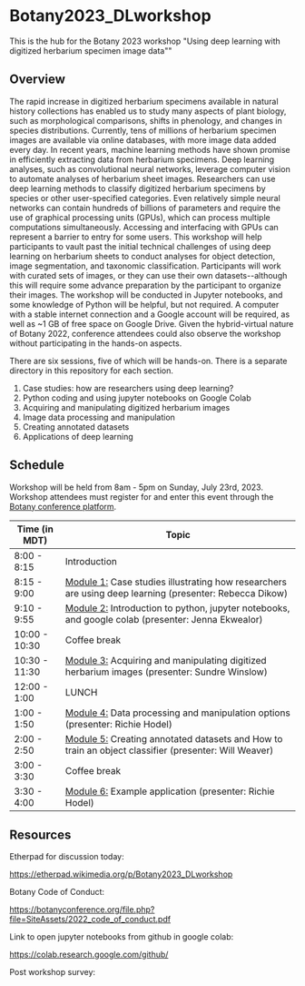 # Botany2023_DLworkshop
This is the hub for the Botany 2023 workshop "Using deep learning with digitized herbarium specimen image data""

## Overview

The rapid increase in digitized herbarium specimens available in natural history collections has enabled us to study many aspects of plant biology, such as morphological comparisons, shifts in phenology, and changes in species distributions. Currently, tens of millions of herbarium specimen images are available via online databases, with more image data added every day. In recent years, machine learning methods have shown promise in efficiently extracting data from herbarium specimens. Deep learning analyses, such as convolutional neural networks, leverage computer vision to automate analyses of herbarium sheet images. Researchers can use deep learning methods to classify digitized herbarium specimens by species or other user-specified categories. Even relatively simple neural networks can contain hundreds of billions of parameters and require the use of graphical processing units (GPUs), which can process multiple computations simultaneously. Accessing and interfacing with GPUs can represent a barrier to entry for some users. This workshop will help participants to vault past the initial technical challenges of using deep learning on herbarium sheets to conduct analyses for object detection, image segmentation, and taxonomic classification. Participants will work with curated sets of images, or they can use their own datasets--although this will require some advance preparation by the participant to organize their images. The workshop will be conducted in Jupyter notebooks, and some knowledge of Python will be helpful, but not required. A computer with a stable internet connection and a Google account will be required, as well as ~1 GB of free space on Google Drive. Given the hybrid-virtual nature of Botany 2022, conference attendees could also observe the workshop without participating in the hands-on aspects.

There are six sessions, five of which will be hands-on. There is a separate directory in this repository for each section.
1. Case studies: how are researchers using deep learning?
2. Python coding and using jupyter notebooks on Google Colab
3. Acquiring and manipulating digitized herbarium images
4. Image data processing and manipulation
5. Creating annotated datasets
6. Applications of deep learning

## Schedule
Workshop will be held from 8am - 5pm on Sunday, July 23rd, 2023. Workshop attendees must register for and enter this event through the [Botany conference platform](https://botanyconference.org/).

|  Time (in MDT)  | Topic |
| ----- | ----- |
|  8:00 -  8:15 | Introduction |
|  8:15 - 9:00  | [Module 1:](1_case_studies) Case studies illustrating how researchers are using deep learning (presenter: Rebecca Dikow) |
|  9:10 - 9:55  | [Module 2:](2_jupyter_on_colab) Introduction to python, jupyter notebooks, and google colab (presenter: Jenna Ekwealor) |
| 10:00 - 10:30 | Coffee break |
| 10:30 - 11:30 | [Module 3:](3_image_acquisition) Acquiring and manipulating digitized herbarium images (presenter: Sundre Winslow) |
| 12:00 - 1:00  | LUNCH |
|  1:00 - 1:50  | [Module 4:](4_data_processing) Data processing and manipulation options (presenter: Richie Hodel) |
|  2:00 - 2:50  | [Module 5:](5_create_annotated_datasets) Creating annotated datasets and How to train an object classifier (presenter: Will Weaver) |
|  3:00 - 3:30  | Coffee break |
|  3:30 - 4:00  | [Module 6:](6_application_example) Example application (presenter: Richie Hodel) |


## Resources

Etherpad for discussion today:

https://etherpad.wikimedia.org/p/Botany2023_DLworkshop

Botany Code of Conduct:

https://botanyconference.org/file.php?file=SiteAssets/2022_code_of_conduct.pdf

Link to open jupyter notebooks from github in google colab:

https://colab.research.google.com/github/

Post workshop survey:



